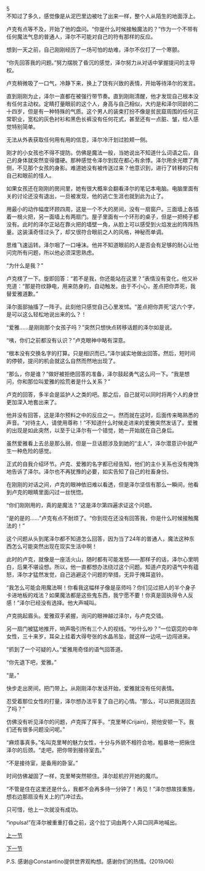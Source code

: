 5  
不知过了多久，感觉像是从泥巴里边被吐了出来一样，整个人从陌生的地面浮上。  

卢克有点等不及，开始了他的盘问。“你是什么时候接触魔法的？”作为一个不带有任何魔法气息的普通人，泽尔不可能对自己的符有那样的反应。  

想到一天之前，自己刚刚经历了一场可怕的劫难，泽尔不仅打了一个寒颤。  

“你先回答我的问题。”努力摆脱了昏沉的感觉，泽尔努力从对话中掌握提问的主导权。  

卢克稍微吸了一口气，冷静下来，换上了饶有兴致的表情，开始等待泽尔的发言。    

直到刚刚为止，泽尔一直都在被强行带节奏。直到刚刚清醒，他才发现自己根本没有任何主动权。定睛打量眼前的这个人，身高与自己相似，大约是和泽尔同龄的二十四岁，但是有一种特殊的气质。这个男人的装束打扮不像是贫民窟周围的任何正常职业，宽松的灰色衬衫和黑色长裤没有任何花式，甚至还有一点脏、皱，给人感觉特别简单。  

无法从外表获取任何用有用的信息，泽尔冷汗划过脸颊一侧。  

刚才的小女孩也不得不提防。仿佛是魔法一般，当她说出不知道什么词语之后，自己的身体就突然变得僵硬。那种感觉令泽尔到现在都心有余悸。泽尔用余光瞟了两侧，不见那个女孩的身影。难道她没有被传送过来？他意识到，进行了转移的只有自己和眼前的怪人。  

如果女孩还在刚刚的房间里，她有很大概率会翻看泽尔的笔记本电脑。电脑里面有关的讨论还没有退出，一旦被发现，他的逃亡生涯也就到此为止了。  

用最小的动作幅度环顾四周，这是一个不大的房间，没有一扇窗户。三面墙上各插着一根火把，另一面墙上有两扇门。屋子里面有一个环形的桌子，但是一把椅子都没有。此时的泽尔正站在靠火把的墙壁一角，从脸上可以感受到火焰发出的阵阵热量。这装潢奇怪过头了，却又很符合眼前之人的风格，神秘而单调。  

思维飞速运转。泽尔咽了一口唾沫。他并不知道眼前的人是否会有足够的耐心让他问完所有问题，所以他必须深思熟虑。  

“为什么是我？”  

卢克楞了一下。旋即回答：“若不是我，你还能站在这里？”表情没有变化，他又补充道：“那是符纹静电，用来防身的，自动触发。由于不小心，差点把你弄死，我替爱雅道歉。”  

泽尔面部抽搐了一阵子。此刻他只感觉自己心里发怵。“差点把你弄死”这六个字，是可以这么轻松地说出来的么？！  

“爱雅......是刚刚那个女孩子吗？”突然只想快点转移话题的泽尔如是说。	

“咦，你们之前都没有认识？”卢克眼神中略有深意。  

“根本没有交换名字的打算。只是相识而已。”泽尔诚实地做出回答。然后，短时间的停顿，提问的机会就这么自然而然地出现了。  

“那么，你是谁？”做好被拒绝回答的准备，泽尔鼓起勇气这么问一下。“我是想问，你和那位叫爱雅的拾荒者是什么关系？”  

卢克的回答，多半会是监护人之类的吧。那之后，自己就可以同时将两个人的身世更加深入地套出来了。  

他并没有回答，这是泽尔预料之中的反应之一。然而就在这时，后面传来略熟悉的声音。“对待主人，请使用尊称！”不知道什么时候走进来的爱雅突然发话了。爱雅的出现是如此突然，以至于让泽尔有一个错觉，她一开始就在自己身后。  

虽然爱雅看上去总是那么弱，但是一旦话题涉及到她的“主人”，泽尔潜意识中就产生一种危险的感觉。  

正式的自我介绍环节。卢克、爱雅的名字都已经告知，他们的主仆关系也没有掩饰地告诉了泽尔。泽尔也不再犹豫的必要，如实告知了自己的社畜身份。  

在刚刚的对话之间，卢克的眼神依旧难以看透，但是泽尔坚信有那么一瞬间，他看到卢克的眼睛里面闪过一丝恍惚。  

“你们刚刚用的，真的是魔法？”这是泽尔第四遍求证这个问题。  

“是的是的......”卢克有点不耐烦了。“你到现在还没有回答我，你是什么时候接触魔法的！”  

这个问题从头到尾泽尔都不知道怎么回答，因为当了24年的普通人，魔法这种东西怎么可能突然出现在现实生活中啊！  

此时的卢克，就像是一座活火山，随时都有可能发怒——那样子的话，泽尔心里明白，后果不堪设想。所以，他一直都想办法绕过这个问题。知道卢克的语气中有蕴怒，泽尔才猛然发觉，自己逃避这个问题的举措，无异于掩耳盗铃。  

“我怎么可能会用魔法啊！你看我这幅样子像是巫师吗？你们见过把人的半个身子卡进地板的戏法？如果魔法都是这些鬼东西，我宁愿不要！你真是固执得令人反感！”泽尔已经没有选择。他大声喊叫。  

卢克挑起眉头。爱雅双手紧握，询问的眼神越过泽尔，与卢克交错。  

另一扇门被猛地推开，响声吸引所有三个人的视线。“吵什么吵？”一位窈窕的中年女性，三十来岁，耳朵上挂着大得夸张的水晶吊坠，就这样一边吼一边闯进来。  

“抓到了一个可疑的人。”爱雅用奇怪的语气回答道。  

“你先退下吧，爱雅。”  

“是。”  

快步走出房间，把门带上。从刚刚泽尔发话开始，爱雅就没有任何表情。  

忍受着那位女性的打量，泽尔想办法平复了自己的心情。“那么，可以把我送回去了吗？”  

仿佛没有听见泽尔的问题，卢克挥了挥手。“克里琴(Crijain)，把他安顿一下。我们还有很多问题没问呢。”  

“麻烦事真多。”名叫克里琴的魅力女性，十分与外貌不相符合地，粗暴地一把揪住泽尔的后颈。“走吧，把你带到接待室去。”  

“不是接待室，是备用的卧室。”  

时间仿佛凝固了一样，克里琴突然顿住。泽尔趁机拧开她的魔爪。  

“不管是住在这里还是什么，我都不会再多待一分钟了！再见！”泽尔想故技重施，想右边那扇没有关上的门冲过去。  

只可惜，他上一次就没有成功。  

“inpulsa!”在泽尔被重重打昏之前，这个拉丁词由两个人异口同声地喊出。  

[上一节](https://github.com/wuyuema/Zeul-has-to-continue-his-magic-lesson-today/blob/master/1-4.md)  

[下一节](https://github.com/wuyuema/Zeul-has-to-continue-his-magic-lesson-today/blob/master/1-6.md)  

P.S. 感谢@Constantino提供世界观构想。感谢你们的热情。(2019/06)